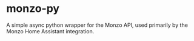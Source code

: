 # monzo-py
A simple async python wrapper for the Monzo API, used primarily by the Monzo Home Assistant integration.
